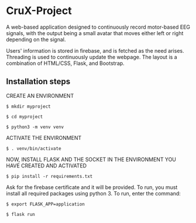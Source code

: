 # CruX-Project

A web-based application designed to continuously record motor-based EEG signals, with the output being a small avatar that moves either left or right depending on the signal.

Users' information is stored in firebase, and is fetched as the need arises. Threading is used to continuously update the webpage. The layout is a combination of HTML/CSS, Flask, and Bootstrap.

## Installation steps

CREATE AN ENVIRONMENT

`$ mkdir myproject`

`$ cd myproject`

`$ python3 -m venv venv`

ACTIVATE THE ENVIRONMENT

`$ . venv/bin/activate`

NOW, INSTALL FLASK AND THE SOCKET IN THE ENVIRONMENT YOU HAVE CREATED AND ACTIVATED

`$ pip install -r requirements.txt`

Ask for the firebase certificate and it will be provided.
To run, you must install all required packages using python 3. To run, enter the command:

`$ export FLASK_APP=application`

`$ flask run`
